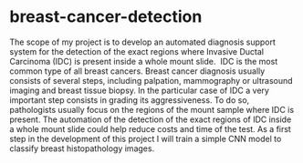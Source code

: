 # breast-cancer-detection
The scope of my project is to develop an automated diagnosis support system for the detection of the exact regions where Invasive Ductal Carcinoma (IDC) is present inside a whole mount slide.  IDC is the most common type of all breast cancers. Breast cancer diagnosis usually consists of several steps, including palpation, mammography or ultrasound imaging and breast tissue biopsy. In the particular case of IDC a very important step consists in grading its aggressiveness. To do so, pathologists usually focus on the regions of the mount sample where IDC is present. The automation of the detection of the exact regions of IDC inside a whole mount slide could help reduce costs and time of the test.  As a first step in the development of this project I will train a simple CNN model to classify breast histopathology images.
